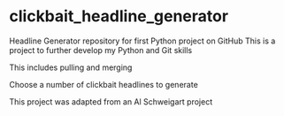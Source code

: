 # clickbait_headline_generator

Headline Generator repository for first Python project on GitHub
This is a project to further develop my Python and Git skills

This includes pulling and merging

Choose a number of clickbait headlines to generate

This project was adapted from an Al Schweigart project
